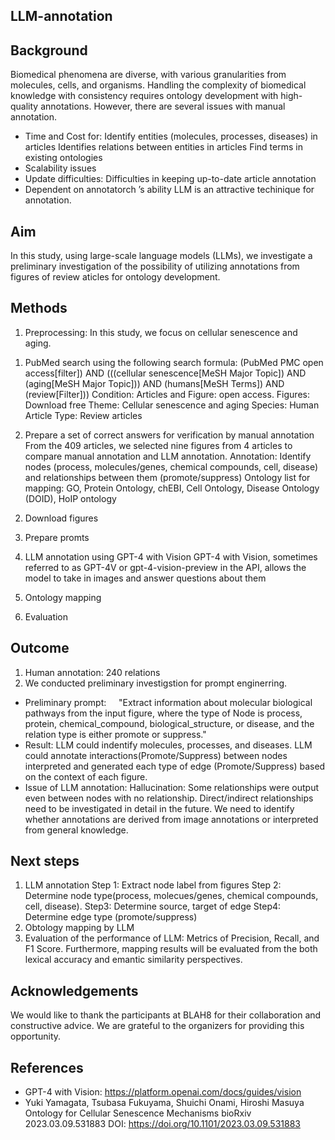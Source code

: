 ## LLM-annotation
## Background
Biomedical phenomena are diverse, with various granularities from molecules, cells, and organisms. Handling the complexity of biomedical knowledge with consistency requires ontology development with high-quality annotations. 
However, there are several issues with manual annotation.
* Time and Cost for:
  Identify entities (molecules, processes, diseases) in articles
  Identifies relations between entities in articles
  Find terms in existing ontologies
* Scalability issues
* Update difficulties:
  Difficulties in keeping up-to-date article annotation
* Dependent on annotatorch ’s ability
LLM is an attractive techinique for annotation. 


## Aim
In this study, using large-scale language models (LLMs), we investigate a preliminary investigation of the possibility of utilizing annotations from figures of review aticles for ontology development. 


## Methods
1. Preprocessing: 
In this study, we focus on cellular senescence and aging.
  1) PubMed search using the following search formula:
(PubMed PMC open access[filter]) AND (((cellular senescence[MeSH Major Topic]) AND (aging[MeSH Major Topic])) AND (humans[MeSH Terms]) AND (review[Filter])) 
Condition:
    Articles and Figure: open access.
    Figures: Download free
    Theme: Cellular senescence and aging
    Species: Human
    Article Type: Review articles

  2) Prepare a set of correct answers for verification by manual annotation 
From the 409 articles, we selected nine figures from 4 articles to compare manual annotation and LLM annotation.
Annotation: Identify nodes (process, molecules/genes, chemical compounds, cell, disease) and relationships between them (promote/suppress)
Ontology list for mapping: GO, Protein Ontology, chEBI, Cell Ontology, Disease Ontology (DOID),  HoIP ontology

2.  Download figures

3. Prepare promts

4. LLM annotation using GPT-4 with Vision
GPT-4 with Vision, sometimes referred to as GPT-4V or gpt-4-vision-preview in the API, allows the model to take in images and answer questions about them


5. Ontology mapping

6. Evaluation

## Outcome
1.	Human annotation: 240 relations
2.	We conducted preliminary investigstion for prompt enginerring.
* Preliminary prompt:
    "Extract information about molecular biological pathways from the input figure, where the type of Node is process, protein, chemical_compound, biological_structure, or disease, and the relation type is either promote or suppress."
* Result:
LLM could indentify molecules, processes, and diseases.
LLM could annotate interactions(Promote/Suppress)  between nodes interpreted and generated each type of edge (Promote/Suppress) based on the context of each figure.
* Issue of LLM annotation:
 Hallucination: Some relationships were output even between nodes with no relationship.
 Direct/indirect relationships need to be investigated in detail in the future. We need to identify whether annotations are derived from image annotations or interpreted from general knowledge.

## Next steps
1. LLM annotation
Step 1: Extract node label from figures 
Step 2: Determine node type(process, molecues/genes, chemical compounds, cell, disease).
Step3: Determine source, target of edge
Step4: Determine edge type (promote/suppress)   
2. Obtology mapping by LLM
3. Evaluation of the performance of LLM: Metrics of Precision, Recall, and F1 Score. 
 Furthermore, mapping results will be  evaluated from the both 
lexical accuracy and emantic similarity perspectives.



## Acknowledgements
We would like to thank the participants at BLAH8 for their collaboration and constructive advice. We are grateful to the organizers for providing this opportunity.

## References
* GPT-4 with Vision: https://platform.openai.com/docs/guides/vision
* Yuki Yamagata, Tsubasa Fukuyama, Shuichi Onami, Hiroshi Masuya
Ontology for Cellular Senescence Mechanisms
bioRxiv 2023.03.09.531883
DOI: https://doi.org/10.1101/2023.03.09.531883
